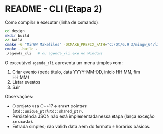 # README - CLI (Etapa 2)

Como compilar e executar (linha de comando):

```bash
cd design
mkdir build 
cd build
cmake -G "MinGW Makefiles" -DCMAKE_PREFIX_PATH="C:/Qt/6.9.3/mingw_64/lib/cmake" ..
cmake --build .
./agenda_cli   # ou agenda_cli.exe no Windows
```

O executável `agenda_cli` apresenta um menu simples com:
1) Criar evento (pede título, data YYYY-MM-DD, início HH:MM, fim HH:MM)
2) Listar eventos
3) Sair

Observações:
- O projeto usa C++17 e smart pointers (`std::unique_ptr`/`std::shared_ptr`).
- Persistência JSON não está implementada nessa etapa (lança exceção se usada).
- Entrada simples; não valida data além do formato e horários básicos.